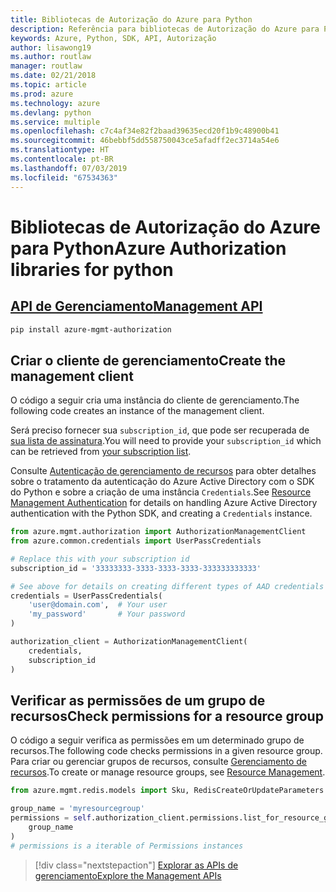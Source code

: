 ```yaml
---
title: Bibliotecas de Autorização do Azure para Python
description: Referência para bibliotecas de Autorização do Azure para Python
keywords: Azure, Python, SDK, API, Autorização
author: lisawong19
ms.author: routlaw
manager: routlaw
ms.date: 02/21/2018
ms.topic: article
ms.prod: azure
ms.technology: azure
ms.devlang: python
ms.service: multiple
ms.openlocfilehash: c7c4af34e82f2baad39635ecd20f1b9c48900b41
ms.sourcegitcommit: 46bebbf5dd558750043ce5afadff2ec3714a54e6
ms.translationtype: HT
ms.contentlocale: pt-BR
ms.lasthandoff: 07/03/2019
ms.locfileid: "67534363"
---
```

# <a name="azure-authorization-libraries-for-python"></a><span data-ttu-id="0568f-104">Bibliotecas de Autorização do Azure para Python</span><span class="sxs-lookup"><span data-stu-id="0568f-104">Azure Authorization libraries for python</span></span>

## <a name="management-apipythonapioverviewazureauthorizationmanagement"></a>[<span data-ttu-id="0568f-105">API de Gerenciamento</span><span class="sxs-lookup"><span data-stu-id="0568f-105">Management API</span></span>](/python/api/overview/azure/authorization/management)

```bash
pip install azure-mgmt-authorization
```

## <a name="create-the-management-client"></a><span data-ttu-id="0568f-106">Criar o cliente de gerenciamento</span><span class="sxs-lookup"><span data-stu-id="0568f-106">Create the management client</span></span>

<span data-ttu-id="0568f-107">O código a seguir cria uma instância do cliente de gerenciamento.</span><span class="sxs-lookup"><span data-stu-id="0568f-107">The following code creates an instance of the management client.</span></span>

<span data-ttu-id="0568f-108">Será preciso fornecer sua ``subscription_id``, que pode ser recuperada de [sua lista de assinatura](https://manage.windowsazure.com/#Workspaces/AdminTasks/SubscriptionMapping).</span><span class="sxs-lookup"><span data-stu-id="0568f-108">You will need to provide your ``subscription_id`` which can be retrieved from [your subscription list](https://manage.windowsazure.com/#Workspaces/AdminTasks/SubscriptionMapping).</span></span>

<span data-ttu-id="0568f-109">Consulte [Autenticação de gerenciamento de recursos](/python/azure/python-sdk-azure-authenticate) para obter detalhes sobre o tratamento da autenticação do Azure Active Directory com o SDK do Python e sobre a criação de uma instância ``Credentials``.</span><span class="sxs-lookup"><span data-stu-id="0568f-109">See [Resource Management Authentication](/python/azure/python-sdk-azure-authenticate) for details on handling Azure Active Directory authentication with the Python SDK, and creating a ``Credentials`` instance.</span></span>

```python
from azure.mgmt.authorization import AuthorizationManagementClient
from azure.common.credentials import UserPassCredentials

# Replace this with your subscription id
subscription_id = '33333333-3333-3333-3333-333333333333'

# See above for details on creating different types of AAD credentials
credentials = UserPassCredentials(
    'user@domain.com',  # Your user
    'my_password'       # Your password
)

authorization_client = AuthorizationManagementClient(
    credentials,
    subscription_id
)
```

## <a name="check-permissions-for-a-resource-group"></a><span data-ttu-id="0568f-110">Verificar as permissões de um grupo de recursos</span><span class="sxs-lookup"><span data-stu-id="0568f-110">Check permissions for a resource group</span></span>

<span data-ttu-id="0568f-111">O código a seguir verifica as permissões em um determinado grupo de recursos.</span><span class="sxs-lookup"><span data-stu-id="0568f-111">The following code checks permissions in a given resource group.</span></span> <span data-ttu-id="0568f-112">Para criar ou gerenciar grupos de recursos, consulte [Gerenciamento de recursos](/python/api/overview/azure/azure.mgmt.resource).</span><span class="sxs-lookup"><span data-stu-id="0568f-112">To create or manage resource groups, see [Resource Management](/python/api/overview/azure/azure.mgmt.resource).</span></span>

```python
from azure.mgmt.redis.models import Sku, RedisCreateOrUpdateParameters

group_name = 'myresourcegroup'
permissions = self.authorization_client.permissions.list_for_resource_group(
    group_name
)
# permissions is a iterable of Permissions instances
```

> [!div class="nextstepaction"]
> [<span data-ttu-id="0568f-113">Explorar as APIs de gerenciamento</span><span class="sxs-lookup"><span data-stu-id="0568f-113">Explore the Management APIs</span></span>](/python/api/overview/azure/authorization/management)
